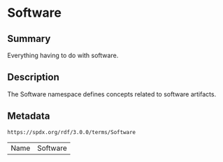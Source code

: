 <!-- Automatically generated by spec-parser v2.3.0 on 2024-07-29T18:25:30.305944+00:00 -->
<!-- SPDX-License-Identifier: Community-Spec-1.0 -->

# Software

## Summary

Everything having to do with software.


## Description

The Software namespace defines concepts related to software artifacts.


## Metadata

`https://spdx.org/rdf/3.0.0/terms/Software`


| | |
|---|---|
| Name | Software |





